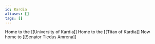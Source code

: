 ```yaml
---
id: Kardia
aliases: []
tags: []
---
```


Home to the [[University of Kardia]]
Home to the [[Titan of Kardia]]
Now home to [[Senator Tiedus Amrena]]
